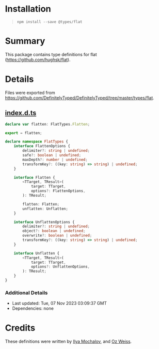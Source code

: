 # Installation
> `npm install --save @types/flat`

# Summary
This package contains type definitions for flat (https://github.com/hughsk/flat).

# Details
Files were exported from https://github.com/DefinitelyTyped/DefinitelyTyped/tree/master/types/flat.
## [index.d.ts](https://github.com/DefinitelyTyped/DefinitelyTyped/tree/master/types/flat/index.d.ts)
````ts
declare var flatten: FlatTypes.Flatten;

export = flatten;

declare namespace FlatTypes {
    interface FlattenOptions {
        delimiter?: string | undefined;
        safe?: boolean | undefined;
        maxDepth?: number | undefined;
        transformKey?: ((key: string) => string) | undefined;
    }

    interface Flatten {
        <TTarget, TResult>(
            target: TTarget,
            options?: FlattenOptions,
        ): TResult;

        flatten: Flatten;
        unflatten: Unflatten;
    }

    interface UnflattenOptions {
        delimiter?: string | undefined;
        object?: boolean | undefined;
        overwrite?: boolean | undefined;
        transformKey?: ((key: string) => string) | undefined;
    }

    interface Unflatten {
        <TTarget, TResult>(
            target: TTarget,
            options?: UnflattenOptions,
        ): TResult;
    }
}

````

### Additional Details
 * Last updated: Tue, 07 Nov 2023 03:09:37 GMT
 * Dependencies: none

# Credits
These definitions were written by [ Ilya Mochalov](https://github.com/chrootsu), and [Oz Weiss](https://github.com/thewizarodofoz).
